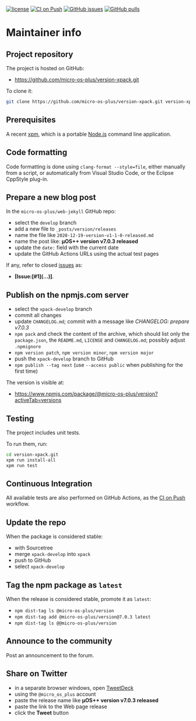 [![license](https://img.shields.io/github/license/micro-os-plus/version-xpack)](https://github.com/micro-os-plus/version-xpack/blob/xpack/LICENSE)
[![CI on Push](https://github.com/micro-os-plus/version-xpack/workflows/CI%20on%20Push/badge.svg)](https://github.com/micro-os-plus/version-xpack/actions?query=workflow%3A%22CI+on+Push%22)
[![GitHub issues](https://img.shields.io/github/issues/micro-os-plus/version-xpack.svg)](https://github.com/micro-os-plus/version-xpack/issues)
[![GitHub pulls](https://img.shields.io/github/issues-pr/micro-os-plus/version-xpack.svg)](https://github.com/micro-os-plus/version-xpack/pulls)

# Maintainer info

## Project repository

The project is hosted on GitHub:

- https://github.com/micro-os-plus/version-xpack.git

To clone it:

```sh
git clone https://github.com/micro-os-plus/version-xpack.git version-xpack.git
```

## Prerequisites

A recent [xpm](https://xpack.github.io/xpm/), which is a portable
[Node.js](https://nodejs.org/) command line application.

## Code formatting

Code formatting is done using `clang-format --style=file`, either manually
from a script, or automatically from Visual Studio Code, or the Eclipse
CppStyle plug-in.

## Prepare a new blog post

In the `micro-os-plus/web-jekyll` GitHub repo:

- select the `develop` branch
- add a new file to `_posts/version/releases`
- name the file like `2020-12-19-version-v1-1-0-released.md`
- name the post like: **µOS++ version v7.0.3 released**
- update the `date:` field with the current date
- update the GitHub Actions URLs using the actual test pages

If any, refer to closed
[issues](https://github.com/micro-os-plus/version/issues)
as:

- **[Issue:\[#1\]\(...\)]**.

## Publish on the npmjs.com server

- select the `xpack-develop` branch
- commit all changes
- update `CHANGELOG.md`; commit with a message like _CHANGELOG: prepare v7.0.3_
- `npm pack` and check the content of the archive, which should list
  only the `package.json`, the `README.md`, `LICENSE` and `CHANGELOG.md`;
  possibly adjust `.npmignore`
- `npm version patch`, `npm version minor`, `npm version major`
- push the `xpack-develop` branch to GitHub
- `npm publish --tag next` (use `--access public` when publishing for
  the first time)

The version is visible at:

- https://www.npmjs.com/package/@micro-os-plus/version?activeTab=versions

## Testing

The project includes unit tests.

To run them, run:

```sh
cd version-xpack.git
xpm run install-all
xpm run test
```

## Continuous Integration

All available tests are also performed on GitHub Actions, as the
[CI on Push](https://github.com/micro-os-plus/version-xpack/actions?query=workflow%3A%22CI+on+Push%22)
workflow.

## Update the repo

When the package is considered stable:

- with Sourcetree
- merge `xpack-develop` into `xpack`
- push to GitHub
- select `xpack-develop`

## Tag the npm package as `latest`

When the release is considered stable, promote it as `latest`:

- `npm dist-tag ls @micro-os-plus/version`
- `npm dist-tag add @micro-os-plus/version@7.0.3 latest`
- `npm dist-tag ls @@micro-os-plus/version`

## Announce to the community

Post an announcement to the forum.

## Share on Twitter

- in a separate browser windows, open [TweetDeck](https://tweetdeck.twitter.com/)
- using the `@micro_os_plus` account
- paste the release name like **µOS++ version v7.0.3 released**
- paste the link to the Web page release
- click the **Tweet** button
